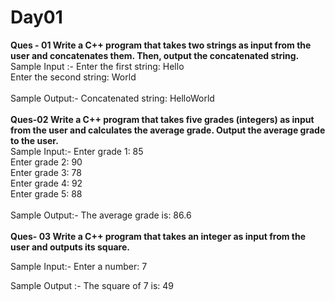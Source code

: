 # Day01

<b>Ques - 01 Write a C++ program that takes two strings as input from the user and concatenates them. Then, output the concatenated string.</b>
</br>
Sample Input :- Enter the first string: Hello<br>
Enter the second string: World<br>
<br>
Sample Output:- Concatenated string: HelloWorld
</br>
<br>
<b>Ques-02 Write a C++ program that takes five grades (integers) as input from the user and calculates the average grade. Output the average grade to the user.</b>
</br>
Sample Input:- Enter grade 1: 85<br>
Enter grade 2: 90 <br>
Enter grade 3: 78<br>
Enter grade 4: 92<br>
Enter grade 5: 88<br>
<br>
Sample Output:- The average grade is: 86.6
<br>
</br>
<b>Ques- 03 Write a C++ program that takes an integer as input from the user and outputs its square.</b>

Sample Input:- Enter a number: 7

Sample Output :- The square of 7 is: 49
